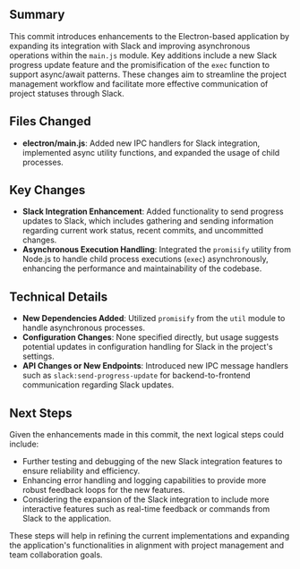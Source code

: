 ## Summary
This commit introduces enhancements to the Electron-based application by expanding its integration with Slack and improving asynchronous operations within the `main.js` module. Key additions include a new Slack progress update feature and the promisification of the `exec` function to support async/await patterns. These changes aim to streamline the project management workflow and facilitate more effective communication of project statuses through Slack.

## Files Changed
- **electron/main.js**: Added new IPC handlers for Slack integration, implemented async utility functions, and expanded the usage of child processes.

## Key Changes
- **Slack Integration Enhancement**: Added functionality to send progress updates to Slack, which includes gathering and sending information regarding current work status, recent commits, and uncommitted changes.
- **Asynchronous Execution Handling**: Integrated the `promisify` utility from Node.js to handle child process executions (`exec`) asynchronously, enhancing the performance and maintainability of the codebase.
  
## Technical Details
- **New Dependencies Added**: Utilized `promisify` from the `util` module to handle asynchronous processes.
- **Configuration Changes**: None specified directly, but usage suggests potential updates in configuration handling for Slack in the project's settings.
- **API Changes or New Endpoints**: Introduced new IPC message handlers such as `slack:send-progress-update` for backend-to-frontend communication regarding Slack updates.

## Next Steps
Given the enhancements made in this commit, the next logical steps could include:
- Further testing and debugging of the new Slack integration features to ensure reliability and efficiency.
- Enhancing error handling and logging capabilities to provide more robust feedback loops for the new features.
- Considering the expansion of the Slack integration to include more interactive features such as real-time feedback or commands from Slack to the application.

These steps will help in refining the current implementations and expanding the application's functionalities in alignment with project management and team collaboration goals.